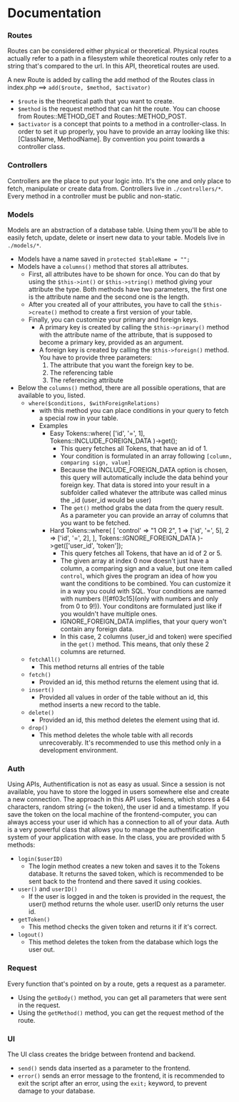 # Documentation
### Routes
Routes can be considered either physical or theoretical. Physical routes actually refer to a path in a filesystem while theoretical routes only refer to a string that's compared to the url. In this API, theoretical routes are used.

A new Route is added by calling the add method of the Routes class in index.php ==> `add($route, $method, $activator)`

- `$route` is the theoretical path that you want to create.
- `$method` is the request method that can hit the route. You can choose from Routes::METHOD_GET and Routes::METHOD_POST.
- `$activator` is a concept that points to a method in a controller-class. In order to set it up properly, you have to provide an array looking like this: [ClassName, MethodName]. By convention you point towards a controller class.

### Controllers
Controllers are the place to put your logic into. It's the one and only place to fetch, manipulate or create data from. Controllers live in `./controllers/*`.
Every method in a controller must be public and non-static.

### Models
Models are an abstraction of a database table. Using them you'll be able to easily fetch, update, delete or insert new data to your table. Models live in `./models/*`.

- Models have a name saved in `protected $tableName = "";`
- Models have a `columns()` method that stores all attributes.
    - First, all attributes have to be shown for once. You can do that by using the `$this->int()` or `$this->string()` method giving your attribute the type. Both methods have two parameters, the first one is the attribute name and the second one is the length.
    - After you created all of your attributes, you have to call the `$this->create()` method to create a first version of your table.
    - Finally, you can customize your primary and foreign keys.
        - A primary key is created by calling the `$this->primary()` method with the attribute name of the attribute, that is supposed to become a primary key, provided as an argument.
        - A foreign key is created by calling the `$this->foreign()` method. You have to provide three parameters:
            1. The attribute that you want the foreign key to be.
            2. The referencing table
            3. The referencing attribute
- Below the `columns()` method, there are all possible operations, that are available to you, listed.
    - `where($conditions, $withForeignRelations)`
        - with this method you can place conditions in your query to fetch a special row in your table.
        - Examples
            - Easy
                Tokens::where(
                    ['id', '=', 1], 
                    Tokens::INCLUDE_FOREIGN_DATA
                )->get();
                - This query fetches all Tokens, that have an id of 1.
                - Your condition is formulated in an array following `[column, comparing sign, value]`
                - Because the INCLUDE_FOREIGN_DATA option is chosen, this query will automatically include the data behind your foreign key. That data is stored into your result in a subfolder called whatever the attribute was called minus the _id (user_id would be user)
                - The `get()` method grabs the data from the query result. As a parameter you can provide an array of columns that you want to be fetched.
            - Hard
                Tokens::where(
                    [
                        'control' => "1 OR 2",
                        1 => ['id', '=', 5],
                        2 => ['id', '=', 2],
                    ],
                    Tokens::IGNORE_FOREIGN_DATA
                )->get(['user_id', 'token']);
                - This query fetches all Tokens, that have an id of 2 or 5.
                - The given array at index 0 now doesn't just have a column, a comparing sign and a value, but one item called `control`, which gives the program an idea of how you want the conditions to be combined. You can customize it in a way you could with SQL. Your conditions are named with numbers (![#f03c15](only with numbers and only from 0 to 9!)). Your conditons are formulated just like if you wouldn't have multiple ones.
                - IGNORE_FOREIGN_DATA implifies, that your query won't contain any foreign data.
                - In this case, 2 columns (user_id and token) were specified in the `get()` method. This means, that only these 2 columns are returned.
    - `fetchAll()`
        - This method returns all entries of the table
    - `fetch()`
        - Provided an id, this method returns the element using that id.
    - `insert()`
        - Provided all values in order of the table without an id, this method inserts a new record to the table.
    - `delete()`
        - Provided an id, this method deletes the element using that id.
    - `drop()`
        - This method deletes the whole table with all records unrecoverably. It's recommended to use this method only in a development environment.

### Auth
Using APIs, Authentification is not as easy as usual. Since a session is not available, you have to store the logged in users somewhere else and create a new connection. The approach in this API uses Tokens, which stores a 64 characters, random string (= the token), the user id and a timestamp. If you save the token on the local machine of the frontend-computer, you can always access your user id which has a connection to all of your data.
Auth is a very powerful class that allows you to manage the authentification system of your application with ease. In the class, you are provided with 5 methods:
- `login($userID)`
    - The login method creates a new token and saves it to the Tokens database. It returns the saved token, which is recommended to be sent back to the frontend and there saved it using cookies.
- `user()` and `userID()`
    - If the user is logged in and the token is provided in the request, the user() method returns the whole user. userID only returns the user id.
- `getToken()`
    - This method checks the given token and returns it if it's correct.
- `logout()`
    - This method deletes the token from the database which logs the user out.

### Request
Every function that's pointed on by a route, gets a request as a parameter. 
- Using the `getBody()` method, you can get all parameters that were sent in the request.
- Using the `getMethod()` method, you can get the request method of the route.

### UI
The UI class creates the bridge between frontend and backend.
- `send()` sends data inserted as a parameter to the frontend.
- `error()` sends an error message to the frontend, it is recommended to exit the script after an error, using the `exit;` keyword, to prevent damage to your database.